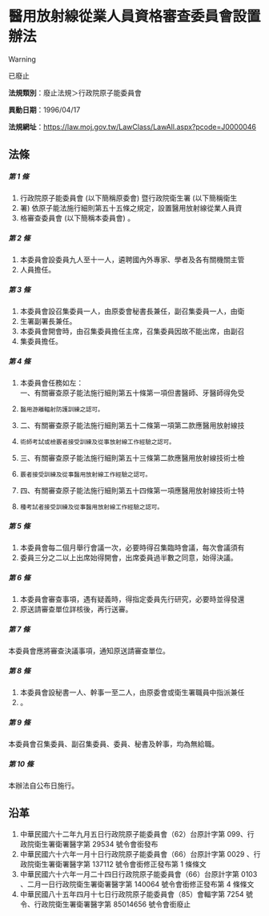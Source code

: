 # 醫用放射線從業人員資格審查委員會設置辦法
> [!WARNING]
> 已廢止

**法規類別**：廢止法規＞行政院原子能委員會

**異動日期**：1996/04/17  

**法規網址**：https://law.moj.gov.tw/LawClass/LawAll.aspx?pcode=J0000046



## 法條
##### 第 1 條
1. 行政院原子能委員會 (以下簡稱原委會) 暨行政院衛生署 (以下簡稱衛生
1. 署) 依原子能法施行細則第五十五條之規定，設置醫用放射線從業人員資
1. 格審查委員會 (以下簡稱本委員會) 。

##### 第 2 條
1. 本委員會設委員九人至十一人，遴聘國內外專家、學者及各有關機關主管
1. 人員擔任。

##### 第 3 條
1. 本委員會設召集委員一人，由原委會秘書長兼任，副召集委員一人，由衛
1. 生署副署長兼任。
1. 本委員會開會時，由召集委員擔任主席，召集委員因故不能出席，由副召
1. 集委員擔任。

##### 第 4 條
1. 本委員會任務如左：  
一、有關審查原子能法施行細則第五十條第一項但書醫師、牙醫師得免受
1.     醫用游離輻射防護訓練之認可。
1. 二、有關審查原子能法施行細則第五十二條第一項第二款應醫用放射線技
1.     術師考試或檢覈者接受訓練及從事放射線工作經驗之認可。
1. 三、有關審查原子能法施行細則第五十三條第二款應醫用放射線技術士檢
1.     覈者接受訓練及從事醫用放射線工作經驗之認可。
1. 四、有關審查原子能法施行細則第五十四條第一項應醫用放射線技術士特
1.     種考試者接受訓練及從事醫用放射線工作經驗之認可。

##### 第 5 條
1. 本委員會每二個月舉行會議一次，必要時得召集臨時會議，每次會議須有
1. 委員三分之二以上出席始得開會，出席委員過半數之同意，始得決議。

##### 第 6 條
1. 本委員會審查事項，遇有疑義時，得指定委員先行研究，必要時並得發還
1. 原送請審查單位詳核後，再行送審。

##### 第 7 條
本委員會應將審查決議事項，通知原送請審查單位。

##### 第 8 條
1. 本委員會設秘書一人、幹事一至二人，由原委會或衛生署職員中指派兼任
1. 。

##### 第 9 條
本委員會召集委員、副召集委員、委員、秘書及幹事，均為無給職。

##### 第 10 條
本辦法自公布日施行。

## 沿革
1. 中華民國六十二年九月五日行政院原子能委員會（62）台原計字第 099、行政院衛生署衛署醫字第 29534  號令會銜發布
1. 中華民國六十六年一月十日行政院原子能委員會（66）台原計字第 0029 、行政院衛生署衛署醫字第 137112 號令會銜修正發布第 1  條條文
1. 中華民國六十六年一月二十四日行政院原子能委員會（66）台原計字第 0103 、二月一日行政院衛生署衛署醫字第 140064 號令會銜修正發布第 4  條條文
1. 中華民國八十五年四月十七日行政院原子能委員會（85）會輻字第 7254 號令、行政院衛生署衛署醫字第 85014656 號令會銜廢止
